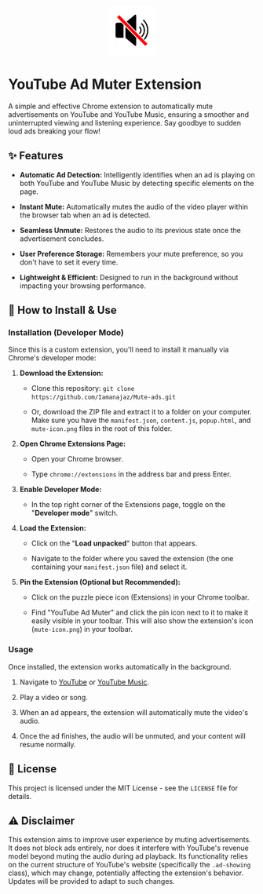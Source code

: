  <div style="width: 100px;  margin: 0 auto; ">

![alt](mute-icon.png )
 </div>
 
# YouTube Ad Muter Extension

A simple and effective Chrome extension to automatically mute advertisements on YouTube and YouTube Music, ensuring a smoother and uninterrupted viewing and listening experience. Say goodbye to sudden loud ads breaking your flow!

## ✨ Features

* **Automatic Ad Detection:** Intelligently identifies when an ad is playing on both YouTube and YouTube Music by detecting specific elements on the page.

* **Instant Mute:** Automatically mutes the audio of the video player within the browser tab when an ad is detected.

* **Seamless Unmute:** Restores the audio to its previous state once the advertisement concludes.

* **User Preference Storage:** Remembers your mute preference, so you don't have to set it every time.

* **Lightweight & Efficient:** Designed to run in the background without impacting your browsing performance.

## 🚀 How to Install & Use

### Installation (Developer Mode)

Since this is a custom extension, you'll need to install it manually via Chrome's developer mode:

1.  **Download the Extension:**

    * Clone this repository: `git clone https://github.com/Iamanajaz/Mute-ads.git`

    * Or, download the ZIP file and extract it to a folder on your computer. Make sure you have the `manifest.json`, `content.js`, `popup.html`, and `mute-icon.png` files in the root of this folder.

2.  **Open Chrome Extensions Page:**

    * Open your Chrome browser.

    * Type `chrome://extensions` in the address bar and press Enter.

3.  **Enable Developer Mode:**

    * In the top right corner of the Extensions page, toggle on the "**Developer mode**" switch.

4.  **Load the Extension:**

    * Click on the "**Load unpacked**" button that appears.

    * Navigate to the folder where you saved the extension (the one containing your `manifest.json` file) and select it.

5.  **Pin the Extension (Optional but Recommended):**

    * Click on the puzzle piece icon (Extensions) in your Chrome toolbar.

    * Find "YouTube Ad Muter" and click the pin icon next to it to make it easily visible in your toolbar. This will also show the extension's icon (`mute-icon.png`) in your toolbar.

### Usage

Once installed, the extension works automatically in the background.

1.  Navigate to [YouTube](https://www.youtube.com/) or [YouTube Music](https://music.youtube.com/).

2.  Play a video or song.

3.  When an ad appears, the extension will automatically mute the video's audio.

4.  Once the ad finishes, the audio will be unmuted, and your content will resume normally.

## 📄 License

This project is licensed under the MIT License - see the `LICENSE` file for details.

## ⚠️ Disclaimer

This extension aims to improve user experience by muting advertisements. It does not block ads entirely, nor does it interfere with YouTube's revenue model beyond muting the audio during ad playback. Its functionality relies on the current structure of YouTube's website (specifically the `.ad-showing` class), which may change, potentially affecting the extension's behavior. Updates will be provided to adapt to such changes.

